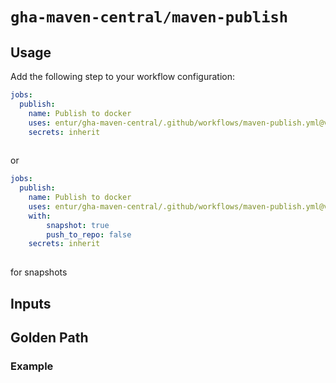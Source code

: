 # `gha-maven-central/maven-publish`

## Usage

Add the following step to your workflow configuration:

```yml
jobs:
  publish:
    name: Publish to docker
    uses: entur/gha-maven-central/.github/workflows/maven-publish.yml@v1
    secrets: inherit
    
```

or

```yml
jobs:
  publish:
    name: Publish to docker
    uses: entur/gha-maven-central/.github/workflows/maven-publish.yml@v1
    with:
        snapshot: true
        push_to_repo: false
    secrets: inherit
    
```

for snapshots

## Inputs

<!-- AUTO-DOC-INPUT:START - Do not remove or modify this section -->
<!-- AUTO-DOC-INPUT:END -->

## Golden Path


### Example